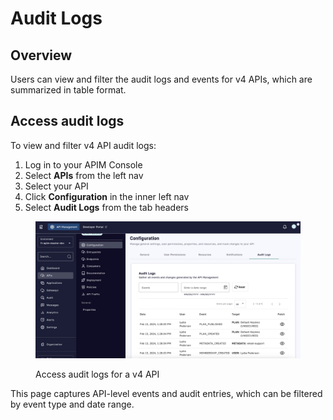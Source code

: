 # Audit Logs

## Overview

Users can view and filter the audit logs and events for v4 APIs, which are summarized in table format.

## Access audit logs

To view and filter v4 API audit logs:

1. Log in to your APIM Console
2. Select **APIs** from the left nav
3. Select your API
4. Click **Configuration** in the inner left nav
5. Select **Audit Logs** from the tab headers

<figure><img src="../../../../.gitbook/assets/audit logs_v4 apis (1).png" alt=""><figcaption><p>Access audit logs for a v4 API</p></figcaption></figure>

This page captures API-level events and audit entries, which can be filtered by event type and date range.
